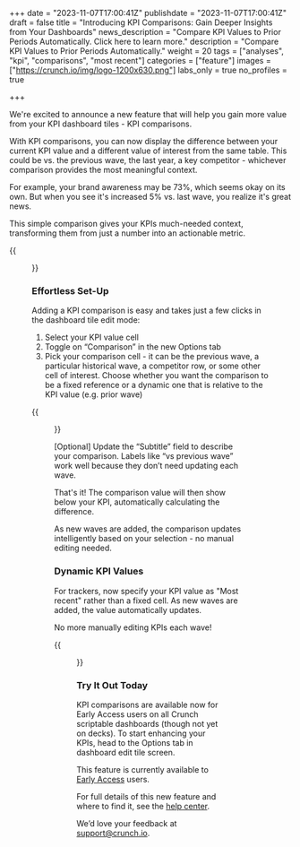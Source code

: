 +++
date = "2023-11-07T17:00:41Z"
publishdate = "2023-11-07T17:00:41Z"
draft = false
title = "Introducing KPI Comparisons: Gain Deeper Insights from Your Dashboards"
news_description = "Compare KPI Values to Prior Periods Automatically. Click here to learn more."
description = "Compare KPI Values to Prior Periods Automatically."
weight = 20
tags = ["analyses", "kpi", "comparisons", "most recent"]
categories = ["feature"]
images = ["https://crunch.io/img/logo-1200x630.png"]
labs_only = true
no_profiles = true

+++

We're excited to announce a new feature that will help you gain more value from your KPI dashboard tiles - KPI comparisons.

With KPI comparisons, you can now display the difference between your current KPI value and a different value of interest from the same table. This could be vs. the previous wave, the last year, a key competitor - whichever comparison provides the most meaningful context.

For example, your brand awareness may be 73%, which seems okay on its own. But when you see it's increased 5% vs. last wave, you realize it's great news.

This simple comparison gives your KPIs much-needed context, transforming them from just a number into an actionable metric.

{{<figure src="https://player-crunch-io.s3.amazonaws.com/help-crunch-io/screenshots/kpi-comparison-nov-2023-01.png" class="img-fluid">}}

### **Effortless Set-Up**

Adding a KPI comparison is easy and takes just a few clicks in the dashboard tile edit mode:

1. Select your KPI value cell
2. Toggle on “Comparison” in the new Options tab
3. Pick your comparison cell - it can be the previous wave, a particular historical wave, a competitor row, or some other cell of interest. Choose whether you want the comparison to be a fixed reference or a dynamic one that is relative to the KPI value (e.g. prior wave)

{{<figure src="https://player-crunch-io.s3.amazonaws.com/help-crunch-io/screenshots/kpi-comparison-nov-2023-02.png" class="img-fluid">}}

[Optional] Update the “Subtitle” field to describe your comparison. Labels like “vs previous wave” work well because they don’t need updating each wave.

That's it! The comparison value will then show below your KPI, automatically calculating the difference.

As new waves are added, the comparison updates intelligently based on your selection - no manual editing needed.

### **Dynamic KPI Values**

For trackers, now specify your KPI value as "Most recent" rather than a fixed cell. As new waves are added, the value automatically updates.

No more manually editing KPIs each wave!

{{<figure src="https://player-crunch-io.s3.amazonaws.com/help-crunch-io/screenshots/kpi-comparison-nov-2023-03.png" class="img-fluid">}}

### **Try It Out Today**

KPI comparisons are available now for Early Access users on all Crunch scriptable dashboards (though not yet on decks). To start enhancing your KPIs, head to the Options tab in dashboard edit tile screen.

This feature is currently available to [Early Access](https://help.crunch.io/hc/en-us/articles/360040465331-How-to-enable-early-access) users.

For full details of this new feature and where to find it, see the [help center](https://help.crunch.io/hc/en-us/articles/360040045512-How-to-add-a-KPI-tile-to-a-dashboard-Scriptable-Dashboard).

We’d love your feedback at [support@crunch.io](mailto:support@crunch.io).
